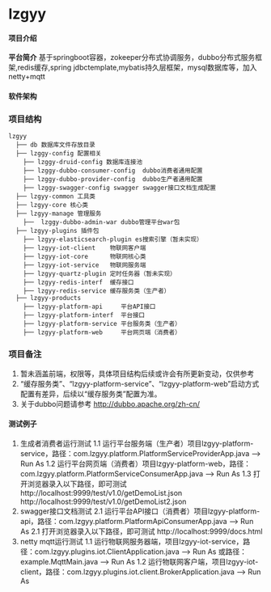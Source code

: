 # lzgyy

#### 项目介绍
**平台简介**
基于springboot容器，zokeeper分布式协调服务，dubbo分布式服务框架,redis缓存,spring jdbctemplate,mybatis持久层框架，mysql数据库等，加入netty+mqtt

#### 软件架构

### 项目结构
```
lzgyy  
  ├── db 数据库文件存放目录  
  ├── lzggy-config 配置相关  
	├── lzggy-druid-config 数据库连接池  
	├── lzggy-dubbo-consumer-config  dubbo消费者通用配置  
	├── lzggy-dubbo-provider-config  dubbo生产者通用配置  
	├── lzggy-swagger-config swagger swagger接口文档生成配置  
  ├── lzgyy-common 工具类  
  ├── lzgyy-core 核心类  
  ├── lzgyy-manage 管理服务  
	├──  lzggy-dubbo-admin-war dubbo管理平台war包  
  ├── lzgyy-plugins 插件包  
  	├── lzgyy-elasticsearch-plugin es搜索引擎（暂未实现）  
  	├── lzgyy-iot-client	物联网客户端  
  	├── lzgyy-iot-core   	物联网核心类  
  	├── lzgyy-iot-service	物联网服务端  
  	├── lzgyy-quartz-plugin 定时任务器（暂未实现）  
	├── lzgyy-redis-interf	缓存接口  
	├── lzgyy-redis-service 缓存服务类（生产者）  
  ├── lzgyy-products  
	├── lzgyy-platform-api     平台API接口  
	├── lzgyy-platform-interf  平台接口  
	├── lzgyy-platform-service 平台服务类（生产者）  
	├── lzgyy-platform-web     平台网页端（消费者）  
```
### 项目备注

1. 暂未涵盖前端，权限等，具体项目结构后续或许会有所更新变动，仅供参考
2. “缓存服务类”、“lzgyy-platform-service”、“lzgyy-platform-web”启动方式配置有差异，后续以“缓存服务类”配置为准。
3. 关于dubbo问题请参考 http://dubbo.apache.org/zh-cn/

#### 测试例子

1. 生成者消费者运行测试
   1.1 运行平台服务端（生产者）项目lzgyy-platform-service，路径：com.lzgyy.platform.PlatformServiceProviderApp.java --> Run As
   1.2 运行平台网页端（消费者）项目lzgyy-platform-web，路径：com.lzgyy.platform.PlatformServiceConsumerApp.java --> Run As
   1.3 打开浏览器录入以下路径，即可测试
   	   http://localhost:9999/test/v1.0/getDemoList.json
   	   http://localhost:9999/test/v1.0/getDemoList2.json
2. swagger接口文档测试
   2.1 运行平台API接口（消费者）项目lzgyy-platform-api，路径：com.lzgyy.platform.PlatformApiConsumerApp.java --> Run As
   2.1 打开浏览器录入以下路径，即可测试
  	   http://localhost:9999/docs.html
3. netty mqtt运行测试
	1.1 运行物联网服务器端，项目lzgyy-iot-service，路径：com.lzgyy.plugins.iot.ClientApplication.java --> Run As
		或路径：example.MqttMain.java --> Run As
	1.2 运行物联网客户端，项目lzgyy-iot-client，路径：com.lzgyy.plugins.iot.client.BrokerApplication.java --> Run As
